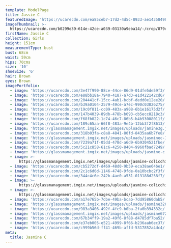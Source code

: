 ```yaml
---
template: ModelPage
title: Jassie C
featuredImage: 'https://ucarecdn.com/ea85ceb7-17d2-4d5c-8933-ae1435849858/'
imageThumbnail: >-
  https://ucarecdn.com/b0299e39-614e-42ce-a039-03130a9eba14/-/crop/879x1222/270,179/-/preview/
firstName: Jassie C
collection: Girls
height: 151cm
measurementType: bust
bust: 68cm
waist: 59cm
hips: 70cms
size: '10'
shoeSize: '6'
hair: Brown
eyes: Brown
imagePortfolio:
  - image: 'https://ucarecdn.com/3e47f990-88ce-44ce-86d9-01dfe5de59f3/'
  - image: 'https://ucarecdn.com/e88bb18a-7940-4187-a7d3-e1d422142cd6/'
  - image: 'https://ucarecdn.com/204441cf-15cc-4ab1-bcbf-dedd0e12ee20/'
  - image: 'https://ucarecdn.com/b39a0104-2579-49ce-a7ec-990c03826275/'
  - image: 'https://ucarecdn.com/19c0f811-cc09-483a-a908-6b1e16175d2f/'
  - image: 'https://ucarecdn.com/147b4039-89db-478b-b693-cb5ecc8218c3/'
  - image: 'https://ucarecdn.com/f68fb022-1c74-46c7-86b5-b4b93008011f/'
  - image: 'https://ucarecdn.com/189c65aa-66f8-483a-9e4b-12bb3f2f8613/'
  - image: 'https://glassmanagement.imgix.net/images/uploads/jamine3g.jpg'
  - image: 'https://ucarecdn.com/318b03fa-c8a8-4841-80fd-8435aa6b7fe8/'
  - image: 'https://glassmanagement.imgix.net/images/uploads/jasminec-1.jpg'
  - image: 'https://ucarecdn.com/7239a71f-05dd-478d-a6d9-6b9304521fbe/'
  - image: 'https://ucarecdn.com/5c21c858-61c6-4250-8404-9960fbad7249/'
  - image: 'https://glassmanagement.imgix.net/images/uploads/jasmine-c.jpg'
  - image: >-
      https://glassmanagement.imgix.net/images/uploads/jasmine-colicchia-mmfs-2_preview.jpg
  - image: 'https://ucarecdn.com/cb5272df-d469-48d0-9b59-eca38ae64be1/'
  - image: 'https://ucarecdn.com/2c1c6d6d-1146-4748-9fde-0a10bcbc2f3f/'
  - image: 'https://ucarecdn.com/344c4c6e-242b-4ae0-a531-013188d258f7/'
  - image: >-
      https://glassmanagement.imgix.net/images/uploads/jasmine-colicchia-mmfs-9_preview.jpg
  - image: >-
      https://glassmanagement.imgix.net/images/uploads/jasmine-colicchia-mmfs-4_preview.jpg
  - image: 'https://ucarecdn.com/a17e765b-7dbe-49ba-bcab-7dd95860dab5/'
  - image: 'https://glassmanagement.imgix.net/images/uploads/jasmine3264871989.jpg'
  - image: 'https://ucarecdn.com/983a3406-492f-4fc9-b0ba-2fa0b394332c/'
  - image: 'https://glassmanagement.imgix.net/images/uploads/jasmine67234718.jpg'
  - image: 'https://ucarecdn.com/67b34ff9-19a2-49f6-8f88-d4785df7ba52/'
  - image: 'https://ucarecdn.com/e37eb005-e521-4999-8f66-b236aab6ec37/'
  - image: 'https://ucarecdn.com/c999b56d-ff41-469b-affd-5317852a4dc4/'
meta:
  title: Jasmine C
---
```


